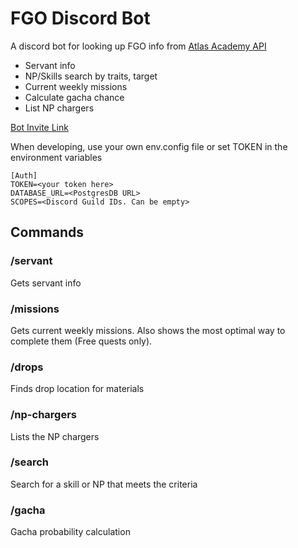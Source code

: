 # FGO Discord Bot

A discord bot for looking up FGO info from [Atlas Academy API](https://api.atlasacademy.io/rapidoc)
* Servant info
* NP/Skills search by traits, target
* Current weekly missions
* Calculate gacha chance
* List NP chargers

[Bot Invite Link](https://discord.com/api/oauth2/authorize?client_id=1005691850834837584&permissions=1024&scope=bot%20applications.commands)

When developing, use your own env.config file or set TOKEN in the environment variables
```
[Auth]
TOKEN=<your token here>
DATABASE_URL=<PostgresDB URL>
SCOPES=<Discord Guild IDs. Can be empty>
```
## Commands
### /servant
Gets servant info

### /missions
Gets current weekly missions.
Also shows the most optimal way to complete them (Free quests only).

### /drops
Finds drop location for materials

### /np-chargers
Lists the NP chargers

### /search
Search for a skill or NP that meets the criteria

### /gacha
Gacha probability calculation
